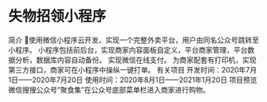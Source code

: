 # 失物招领小程序

简介
🥡使用微信小程序云开发，实现一个完整外卖平台，用户由同名公众号跳转至小程序。 小程序包括前后台，实现商家内容面板自定义，平台商家管理，平台数据分析，数据库内容自动备份。 实现微信在线支付。 为商家配套有打印机，实现第三方接口，商家可在小程序中操纵一键打单。
有关项目
开发时间：2020年7月1日——2020年7月20日
使用时间：2020年8月1日——2021年1月20日
项目预览
微信搜搜公众号“聚食集”在公众号底部菜单栏进入商家进行购物。
